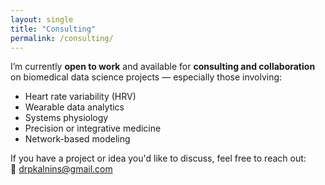 ```yaml
---
layout: single
title: "Consulting"
permalink: /consulting/
---
```


I’m currently **open to work** and available for **consulting and collaboration** on biomedical data science projects — especially those involving:

- Heart rate variability (HRV)
- Wearable data analytics
- Systems physiology
- Precision or integrative medicine
- Network-based modeling

If you have a project or idea you'd like to discuss, feel free to reach out:  
📧 [drpkalnins@gmail.com](mailto:drpkalnins@gmail.com)
